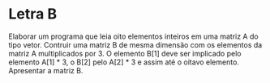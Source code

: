 # Letra B

Elaborar um programa que leia oito elementos inteiros em uma matriz A do tipo vetor. Contruir uma matriz B de mesma dimensão com os elementos da matriz A multiplicados por 3. O elemento B[1] deve ser implicado pelo elemento A[1] * 3, o B[2] pelo A[2] * 3 e assim até o oitavo elemento. Apresentar a matriz B.